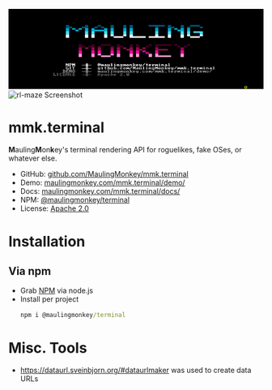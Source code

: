 ﻿![block-art Screenshot](https://raw.githubusercontent.com/MaulingMonkey/mmk.terminal/master/.projnfo/screenshots/block-art.png)
![rl-maze Screenshot](https://raw.githubusercontent.com/MaulingMonkey/mmk.terminal/master/.projnfo/screenshots/rl-mzae.png)

# mmk.terminal

<strong>M</strong>auling<strong>M</strong>on<strong>k</strong>ey's terminal rendering API for roguelikes, fake OSes, or whatever else.

* GitHub: [github.com/MaulingMonkey/mmk.terminal](https://github.com/MaulingMonkey/mmk.terminal)
* Demo: [maulingmonkey.com/mmk.terminal/demo/](https://maulingmonkey.com/mmk.terminal/demo/)
* Docs: [maulingmonkey.com/mmk.terminal/docs/](https://maulingmonkey.com/mmk.terminal/docs/)
* NPM: [@maulingmonkey/terminal](https://www.npmjs.com/package/@maulingmonkey/terminal)
* License: [Apache 2.0](LICENSE.txt)

# Installation

## Via npm
* Grab [NPM](https://nodejs.org/en/) via node.js
* Install per project
  ```cmd
  npm i @maulingmonkey/terminal
  ```

# Misc. Tools

* https://dataurl.sveinbjorn.org/#dataurlmaker was used to create data URLs
